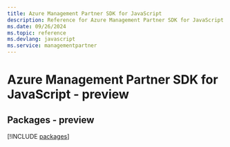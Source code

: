 ```yaml
---
title: Azure Management Partner SDK for JavaScript
description: Reference for Azure Management Partner SDK for JavaScript
ms.date: 09/26/2024
ms.topic: reference
ms.devlang: javascript
ms.service: managementpartner
---
```

# Azure Management Partner SDK for JavaScript - preview
## Packages - preview
[!INCLUDE [packages](management-partner-index.md)]